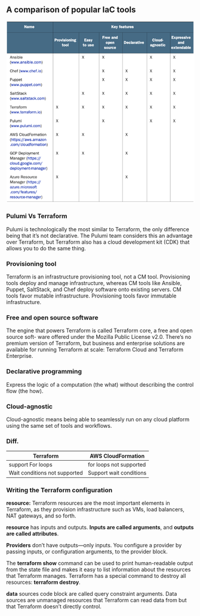 ## A comparison of popular IaC tools
![img.png](img.png)

### Pulumi Vs Terraform
Pulumi is technologically the most similar to Terraform, the only difference being that it’s not declarative. The Pulumi team considers this an advantage over Terraform, but Terraform also has a cloud development kit (CDK) that allows you to do the same thing.

### Provisioning tool
Terraform is an infrastructure provisioning tool, not a CM tool.
Provisioning tools deploy and manage infrastructure, whereas CM tools like Ansible, Puppet, SaltStack, and Chef deploy software onto existing servers.
CM tools favor mutable infrastructure.
Provisioning tools favor immutable infrastructure.

### Free and open source software
The engine that powers Terraform is called Terraform core, a free and open source soft- ware offered under the Mozilla Public License v2.0.
There’s no premium version of Terraform, but business and enterprise solutions are available for running Terraform at scale: Terraform Cloud and Terraform Enterprise.

### Declarative programming
Express the logic of a computation (the what) without describing the control flow (the how).

### Cloud-agnostic
Cloud-agnostic means being able to seamlessly run on any cloud platform using the same set of tools and workflows.

### Diff.
| Terraform | AWS CloudFormation |
|---|---|
|support For loops|for loops not supported|
|Wait conditions not supported|Support wait conditions|


### Writing the Terraform configuration
<b>resource:</b> Terraform resources are the most important elements in Terraform, as they provision infrastructure such as VMs, load balancers, NAT gateways, and so forth.

**resource** has inputs and outputs. 
**Inputs are called arguments**, and 
**outputs are called attributes**.

**Providers** don’t have outputs—only inputs. You configure a provider by passing inputs, or configuration arguments, to the provider block.


The **terraform show** command can be used to print human-readable output from the state file and makes it easy to list information about the resources that Terraform manages.
Terraform has a special command to destroy all resources: **terraform destroy**.

**data** sources code block are called query constraint arguments. Data sources are unmanaged resources that Terraform can read data from but that Terraform doesn’t directly control.

